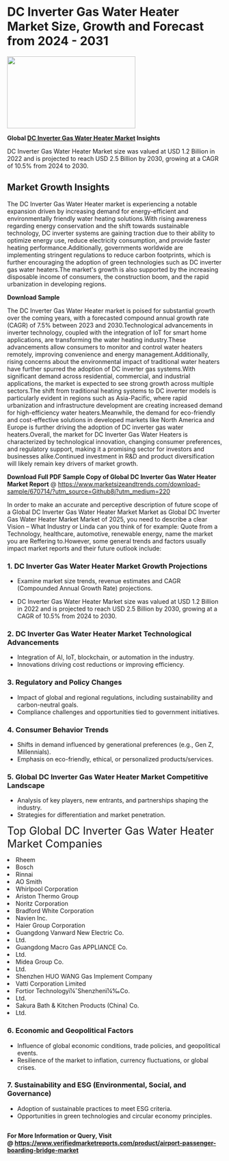 <H1>DC Inverter Gas Water Heater Market Size, Growth and Forecast from 2024 - 2031</H1><img class="aligncenter size-medium wp-image-584254" src="https://thirdeyenews.in/wp-content/uploads/2024/09/Global-Market-Research-300x168.jpeg" alt="" width="300" height="168" /><p><strong>Global&nbsp;<a href="https://www.marketsizeandtrends.com/download-sample/670714/?utm_source=Github8j?utm_medium=220">DC Inverter Gas Water Heater Market</a> Insights</strong></p><p>DC Inverter Gas Water Heater Market size was valued at USD 1.2 Billion in 2022 and is projected to reach USD 2.5 Billion by 2030, growing at a CAGR of 10.5% from 2024 to 2030.</p><p><h2>Market Growth Insights</h2> <p>The DC Inverter Gas Water Heater market is experiencing a notable expansion driven by increasing demand for energy-efficient and environmentally friendly water heating solutions.With rising awareness regarding energy conservation and the shift towards sustainable technology, DC inverter systems are gaining traction due to their ability to optimize energy use, reduce electricity consumption, and provide faster heating performance.Additionally, governments worldwide are implementing stringent regulations to reduce carbon footprints, which is further encouraging the adoption of green technologies such as DC inverter gas water heaters.The market's growth is also supported by the increasing disposable income of consumers, the construction boom, and the rapid urbanization in developing regions.</p> <p><strong>Download Sample</strong></p> <p>The DC Inverter Gas Water Heater market is poised for substantial growth over the coming years, with a forecasted compound annual growth rate (CAGR) of 7.5% between 2023 and 2030.Technological advancements in inverter technology, coupled with the integration of IoT for smart home applications, are transforming the water heating industry.These advancements allow consumers to monitor and control water heaters remotely, improving convenience and energy management.Additionally, rising concerns about the environmental impact of traditional water heaters have further spurred the adoption of DC inverter gas systems.With significant demand across residential, commercial, and industrial applications, the market is expected to see strong growth across multiple sectors.The shift from traditional heating systems to DC inverter models is particularly evident in regions such as Asia-Pacific, where rapid urbanization and infrastructure development are creating increased demand for high-efficiency water heaters.Meanwhile, the demand for eco-friendly and cost-effective solutions in developed markets like North America and Europe is further driving the adoption of DC inverter gas water heaters.Overall, the market for DC Inverter Gas Water Heaters is characterized by technological innovation, changing consumer preferences, and regulatory support, making it a promising sector for investors and businesses alike.Continued investment in R&D and product diversification will likely remain key drivers of market growth.<p><span class=""><strong>Download Full PDF Sample Copy of Global DC Inverter Gas Water Heater Market Report</strong> @ <a href="https://www.marketsizeandtrends.com/download-sample/670714/?utm_source=Github8j?utm_medium=220" target="_blank">https://www.marketsizeandtrends.com/download-sample/670714/?utm_source=Github8j?utm_medium=220</a></span></p><p>In order to make an accurate and perceptive description of future scope of a Global&nbsp;DC Inverter Gas Water Heater Market Market as Global&nbsp;DC Inverter Gas Water Heater Market Market of 2025, you need to describe a clear Vision &ndash; What Industry or Linda can you think of for example: Quote from a Technology, healthcare, automotive, renewable energy, name the market you are Reffering to.However, some general trends and factors usually impact market reports and their future outlook include:</p><h3>1.&nbsp;<strong>DC Inverter Gas Water Heater Market Growth Projections</strong></h3><ul><li>Examine market size trends, revenue estimates and CAGR (Compounded Annual Growth Rate) projections.</li><li><p>DC Inverter Gas Water Heater Market size was valued at USD 1.2 Billion in 2022 and is projected to reach USD 2.5 Billion by 2030, growing at a CAGR of 10.5% from 2024 to 2030.</p></li></ul><h3>2.&nbsp;<strong>DC Inverter Gas Water Heater Market Technological Advancements</strong></h3><ul><li>Integration of AI, IoT, blockchain, or automation in the industry.</li><li>Innovations driving cost reductions or improving efficiency.</li></ul><h3>3.&nbsp;<strong>Regulatory and Policy Changes</strong></h3><ul><li>Impact of global and regional regulations, including sustainability and carbon-neutral goals.</li><li>Compliance challenges and opportunities tied to government initiatives.</li></ul><h3>4.&nbsp;<strong>Consumer Behavior Trends</strong></h3><ul><li>Shifts in demand influenced by generational preferences (e.g., Gen Z, Millennials).</li><li>Emphasis on eco-friendly, ethical, or personalized products/services.</li></ul><h3>5.&nbsp;<strong>Global DC Inverter Gas Water Heater Market Competitive Landscape</strong></h3><ul><li>Analysis of key players, new entrants, and partnerships shaping the industry.</li><li>Strategies for differentiation and market penetration.</li></ul><p data-pm-slice="1 1 []"><span style="color: inherit; font-family: inherit; font-size: 25px;">Top Global DC Inverter Gas Water Heater Market Companies</span></p><div class="" data-test-id=""><p><li>Rheem</li><li> Bosch</li><li> Rinnai</li><li> AO Smith</li><li> Whirlpool Corporation</li><li> Ariston Thermo Group</li><li> Noritz Corporation</li><li> Bradford White Corporation</li><li> Navien Inc.</li><li> Haier Group Corporation</li><li> Guangdong Vanward New Electric Co.</li><li> Ltd.</li><li> Guangdong Macro Gas APPLIANCE Co.</li><li> Ltd.</li><li> Midea Group Co.</li><li> Ltd.</li><li> Shenzhen HUO WANG Gas Implement Company</li><li> Vatti Corporation Limited</li><li> Fortior Technologyï¼ˆShenzhenï¼‰Co.</li><li> Ltd.</li><li> Sakura Bath & Kitchen Products (China) Co.</li><li> Ltd.</li></p></div><h3>6.&nbsp;<strong>Economic and Geopolitical Factors</strong></h3><ul><li>Influence of global economic conditions, trade policies, and geopolitical events.</li><li>Resilience of the market to inflation, currency fluctuations, or global crises.</li></ul><h3>7.&nbsp;<strong>Sustainability and ESG (Environmental, Social, and Governance)</strong></h3><ul><li>Adoption of sustainable practices to meet ESG criteria.</li><li>Opportunities in green technologies and circular economy principles.</li></ul><h2><strong style="font-size: 14px;">For More Information or Query, Visit @&nbsp;</strong><a style="background-color: #ffffff; font-size: 14px;" href="https://www.marketsizeandtrends.com/report/dc-inverter-gas-water-heater-market/" target="_blank">https://www.verifiedmarketreports.com/product/airport-passenger-boarding-bridge-market</a></h2>